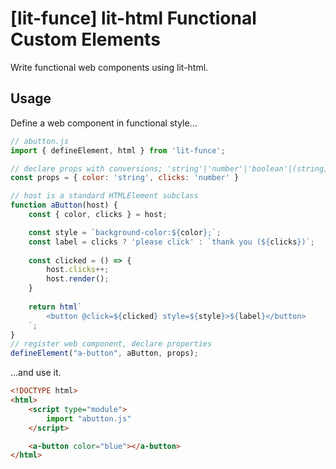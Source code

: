 # [lit-funce] lit-html Functional Custom Elements

Write functional web components using lit-html.

## Usage

Define a web component in functional style...
```javascript
// abutton.js
import { defineElement, html } from 'lit-funce';

// declare props with conversions; 'string'|'number'|'boolean'|(string)=>unknown
const props = { color: 'string', clicks: 'number' }

// host is a standard HTMLElement subclass
function aButton(host) {
    const { color, clicks } = host;

    const style = `background-color:${color};`;
    const label = clicks ? 'please click' : `thank you (${clicks})`;
    
    const clicked = () => {
        host.clicks++;
        host.render();
    }
    
    return html`
        <button @click=${clicked} style=${style}>${label}</button>
    `;
}
// register web component, declare properties
defineElement("a-button", aButton, props);
```

...and use it.
```html
<!DOCTYPE html>
<html>
    <script type="module">
        import "abutton.js"
    </script>

    <a-button color="blue"></a-button>
</html>
```
